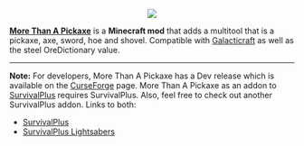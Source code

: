 <p align="center"><img src="https://coolsimulations.net/wp-content/uploads/2019/03/morethanapickaxe_logo_HD.png"></p>

**[More Than A Pickaxe](https://minecraft.curseforge.com/projects/more-than-a-pickaxe)** is a **Minecraft mod** that adds a multitool that is a pickaxe, axe, sword, hoe and shovel. Compatible with [Galacticraft](https://micdoodle8.com/mods/galacticraft/downloads) as well as the steel OreDictionary value.

-----------------

**Note:** For developers, More Than A Pickaxe has a Dev release which is available on the [CurseForge](https://minecraft.curseforge.com/projects/more-than-a-pickaxe) page.
More Than A Pickaxe as an addon to [SurvivalPlus](https://github.com/coolsimulations/SurvivalPlus) requires SurvivalPlus. Also, feel free to check out another SurvivalPlus addon. Links to both:
 * [SurvivalPlus](https://minecraft.curseforge.com/projects/survivalplus)
 * [SurvivalPlus Lightsabers](https://minecraft.curseforge.com/projects/survivalplus-lightsabers)